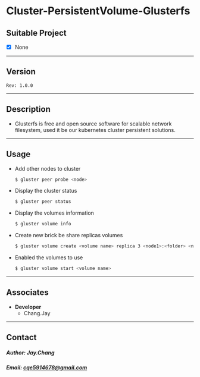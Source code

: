 Cluster-PersistentVolume-Glusterfs
============================

## Suitable Project

  - [x] None


---

## Version
`Rev: 1.0.0`


---

## Description
   
  - Glusterfs is free and open source software for scalable network filesystem, used it be our kubernetes cluster persistent solutions.

---

## Usage


  - Add other nodes to cluster

    ```bash
    $ gluster peer probe <node>
    ```

  - Display the cluster status

    ```bash
    $ gluster peer status
    ```

  - Display the volumes information

    ```bash
    $ gluster volume info
    ```

  - Create new brick be share replicas volumes

    ```bash
    $ gluster volume create <volume name> replica 3 <node1>:<folder> <node2>:<folder> <node3>:<folder> force
    ```

  - Enabled the volumes to use

    ```bash
    $ gluster volume start <volume name>
    ```

---

## Associates

  - **Developer**
    - Chang.Jay

---

## Contact
##### Author: Jay.Chang
##### Email: cqe5914678@gmail.com

